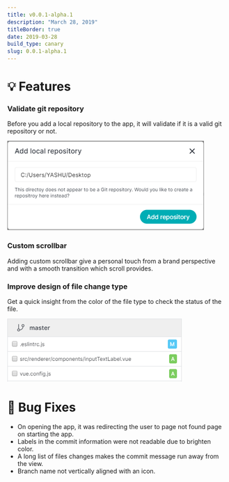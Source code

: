 ```yaml
---
title: v0.0.1-alpha.1
description: "March 28, 2019"
titleBorder: true
date: 2019-03-28
build_type: canary
slug: 0.0.1-alpha.1
---
```


# 💡 Features

### Validate git repository

Before you add a local repository to the app, it will validate if it is a valid git repository or not.

![Validate git repository](./images/validate-git-repository.png)

### Custom scrollbar

Adding custom scrollbar give a personal touch from a brand perspective and with a smooth transition which scroll provides.

### Improve design of file change type

Get a quick insight from the color of the file type to check the status of the file.

![File change status](./images/file-change-status.png)

# 🐞 Bug Fixes

- On opening the app, it was redirecting the user to page not found page on starting the app.
- Labels in the commit information were not readable due to brighten color.
- A long list of files changes makes the commit message run away from the view.
- Branch name not vertically aligned with an icon.
